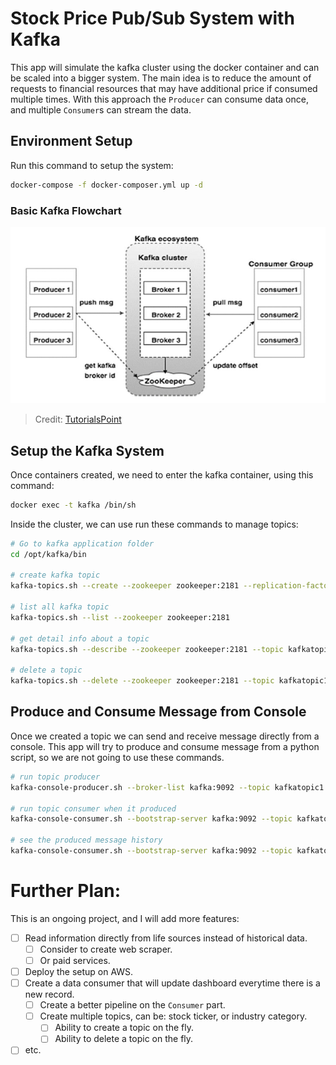# Stock Price Pub/Sub System with Kafka

This app will simulate the kafka cluster using the docker container and can be scaled into a bigger system. The main idea is to reduce the amount of requests to financial resources that may have additional price if consumed multiple times. With this approach the `Producer` can consume data once, and multiple `Consumer`s can stream the data.
## Environment Setup
Run this command to setup the system:
```bash
docker-compose -f docker-composer.yml up -d
```
### Basic Kafka Flowchart
![Kafka Flowchart](cluster_architecture.jpg)
> Credit: [TutorialsPoint](https://www.tutorialspoint.com/apache_kafka/apache_kafka_cluster_architecture.htm)
## Setup the Kafka System
Once containers created, we need to enter the kafka container, using this command:
```bash
docker exec -t kafka /bin/sh
```

Inside the cluster, we can use run these commands to manage topics:
```bash
# Go to kafka application folder
cd /opt/kafka/bin

# create kafka topic
kafka-topics.sh --create --zookeeper zookeeper:2181 --replication-factor 1 --partitions 1 --topic kafkatopic1

# list all kafka topic
kafka-topics.sh --list --zookeeper zookeeper:2181

# get detail info about a topic
kafka-topics.sh --describe --zookeeper zookeeper:2181 --topic kafkatopic1

# delete a topic
kafka-topics.sh --delete --zookeeper zookeeper:2181 --topic kafkatopic1

```

## Produce and Consume Message from Console
Once we created a topic we can send and receive message directly from a console.
This app will try to produce and consume message from a python script, so we are not going to use these commands.
```bash
# run topic producer
kafka-console-producer.sh --broker-list kafka:9092 --topic kafkatopic1

# run topic consumer when it produced
kafka-console-consumer.sh --bootstrap-server kafka:9092 --topic kafkatopic1

# see the produced message history
kafka-console-consumer.sh --bootstrap-server kafka:9092 --topic kafkatopic1 --from-beginning
```

# Further Plan:
This is an ongoing project, and I will add more features:

- [ ] Read information directly from life sources instead of historical data.
    - [ ] Consider to create web scraper.
    - [ ] Or paid services.
- [ ] Deploy the setup on AWS.
- [ ] Create a data consumer that will update dashboard everytime there is a new record.
    - [ ] Create a better pipeline on the `Consumer` part.
    - [ ] Create multiple topics, can be: stock ticker, or industry category.
        - [ ] Ability to create a topic on the fly.
        - [ ] Ability to delete a topic on the fly.
- [ ] etc.